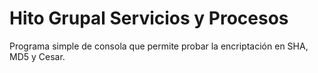 # Hito Grupal Servicios y Procesos
Programa simple de consola que permite probar la encriptación en SHA, MD5 y Cesar.
